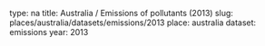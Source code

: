 type: na
title: Australia / Emissions of pollutants (2013)
slug: places/australia/datasets/emissions/2013
place: australia
dataset: emissions
year: 2013
